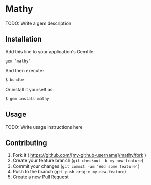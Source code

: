 # Mathy

TODO: Write a gem description

## Installation

Add this line to your application's Gemfile:

    gem 'mathy'

And then execute:

    $ bundle

Or install it yourself as:

    $ gem install mathy

## Usage

TODO: Write usage instructions here

## Contributing

1. Fork it ( https://github.com/[my-github-username]/mathy/fork )
2. Create your feature branch (`git checkout -b my-new-feature`)
3. Commit your changes (`git commit -am 'Add some feature'`)
4. Push to the branch (`git push origin my-new-feature`)
5. Create a new Pull Request
